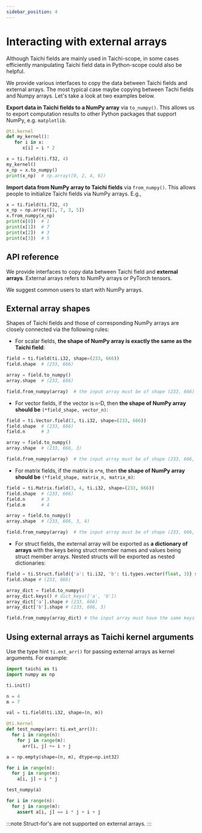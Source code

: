 ```yaml
---
sidebar_position: 4
---
```


# Interacting with external arrays

Although Taichi fields are mainly used in Taichi-scope, in some cases
efficiently manipulating Taichi field data in Python-scope could also be
helpful.

We provide various interfaces to copy the data between Taichi fields and
external arrays. The most typical case maybe copying between Tachi
fields and Numpy arrays. Let's take a look at two examples below.

**Export data in Taichi fields to a NumPy array** via `to_numpy()`. This
allows us to export computation results to other Python packages that
support NumPy, e.g. `matplotlib`.

```python {8}
@ti.kernel
def my_kernel():
   for i in x:
      x[i] = i * 2

x = ti.field(ti.f32, 4)
my_kernel()
x_np = x.to_numpy()
print(x_np)  # np.array([0, 2, 4, 6])
```

**Import data from NumPy array to Taichi fields** via `from_numpy()`.
This allows people to initialize Taichi fields via NumPy arrays. E.g.,

```python {3}
x = ti.field(ti.f32, 4)
x_np = np.array([1, 7, 3, 5])
x.from_numpy(x_np)
print(x[0])  # 1
print(x[1])  # 7
print(x[2])  # 3
print(x[3])  # 5
```

## API reference

We provide interfaces to copy data between Taichi field and **external
arrays**. External arrays refers to NumPy arrays or PyTorch tensors.

We suggest common users to start with NumPy arrays.

## External array shapes

Shapes of Taichi fields and those of corresponding NumPy arrays are closely
connected via the following rules:

- For scalar fields, **the shape of NumPy array is exactly the same as
  the Taichi field**:

```python
field = ti.field(ti.i32, shape=(233, 666))
field.shape  # (233, 666)

array = field.to_numpy()
array.shape  # (233, 666)

field.from_numpy(array)  # the input array must be of shape (233, 666)
```

- For vector fields, if the vector is `n`-D, then **the shape of NumPy
  array should be** `(*field_shape, vector_n)`:

```python
field = ti.Vector.field(3, ti.i32, shape=(233, 666))
field.shape  # (233, 666)
field.n      # 3

array = field.to_numpy()
array.shape  # (233, 666, 3)

field.from_numpy(array)  # the input array must be of shape (233, 666, 3)
```

- For matrix fields, if the matrix is `n*m`, then **the shape of NumPy
array should be** `(*field_shape, matrix_n, matrix_m)`:

```python
field = ti.Matrix.field(3, 4, ti.i32, shape=(233, 666))
field.shape  # (233, 666)
field.n      # 3
field.m      # 4

array = field.to_numpy()
array.shape  # (233, 666, 3, 4)

field.from_numpy(array)  # the input array must be of shape (233, 666, 3, 4)
```

- For struct fields, the external array will be exported as **a dictionary of arrays** with the keys being struct member names and values being struct member arrays. Nested structs will be exported as nested dictionaries:

```python
field = ti.Struct.field({'a': ti.i32, 'b': ti.types.vector(float, 3)} shape=(233, 666))
field.shape # (233, 666)

array_dict = field.to_numpy()
array_dict.keys() # dict_keys(['a', 'b'])
array_dict['a'].shape # (233, 666)
array_dict['b'].shape # (233, 666, 3)

field.from_numpy(array_dict) # the input array must have the same keys as the field
```

## Using external arrays as Taichi kernel arguments

Use the type hint `ti.ext_arr()` for passing external arrays as kernel
arguments. For example:

```python {12}
import taichi as ti
import numpy as np

ti.init()

n = 4
m = 7

val = ti.field(ti.i32, shape=(n, m))

@ti.kernel
def test_numpy(arr: ti.ext_arr()):
  for i in range(n):
    for j in range(m):
      arr[i, j] += i + j

a = np.empty(shape=(n, m), dtype=np.int32)

for i in range(n):
  for j in range(m):
    a[i, j] = i * j

test_numpy(a)

for i in range(n):
  for j in range(m):
    assert a[i, j] == i * j + i + j
```

:::note
Struct-for's are not supported on external arrays.
:::
